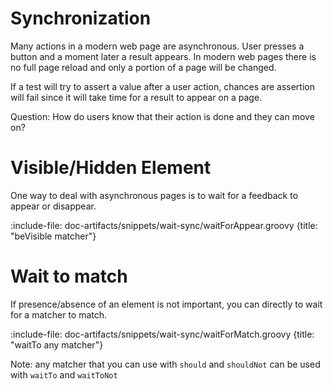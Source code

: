 # Synchronization

Many actions in a modern web page are asynchronous. User presses a button and a moment later a result appears.
In modern web pages there is no full page reload and only a portion of a page will be changed. 

If a test will try to assert a value after a user action, chances are assertion will fail since it will take time 
for a result to appear on a page. 

Question: How do users know that their action is done and they can move on?  

# Visible/Hidden Element

One way to deal with asynchronous pages is to wait for a feedback to appear or disappear.

:include-file: doc-artifacts/snippets/wait-sync/waitForAppear.groovy {title: "beVisible matcher"}

# Wait to match

If presence/absence of an element is not important, you can directly to wait for a matcher to match.

:include-file: doc-artifacts/snippets/wait-sync/waitForMatch.groovy {title: "waitTo any matcher"}

Note: any matcher that you can use with `should` and `shouldNot` can be used with `waitTo` and `waitToNot`
